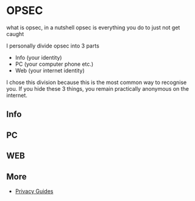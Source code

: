 # OPSEC
what is opsec, in a nutshell opsec is everything you do to just not get caught

I personally divide opsec into 3 parts
- Info (your identity)
- PC (your computer phone etc.)
- Web (your internet identity)

I chose this division because this is the most common way to recognise you. If you hide these 3 things, you remain practically anonymous on the internet.


## Info

## PC

## WEB

## More

- [Privacy Guides](https://www.privacyguides.org/en/)